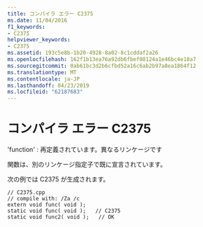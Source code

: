 ```yaml
---
title: コンパイラ エラー C2375
ms.date: 11/04/2016
f1_keywords:
- C2375
helpviewer_keywords:
- C2375
ms.assetid: 193c5e8b-1b20-4928-8a02-8c1cddaf2a26
ms.openlocfilehash: 162f1b13ea76a92db6fbef08124a1e46bc4e18a7
ms.sourcegitcommit: 0ab61bc3d2b6cfbd52a16c6ab2b97a8ea1864f12
ms.translationtype: MT
ms.contentlocale: ja-JP
ms.lasthandoff: 04/23/2019
ms.locfileid: "62187683"
---
```

# <a name="compiler-error-c2375"></a>コンパイラ エラー C2375

'function' : 再定義されています。異なるリンケージです

関数は、別のリンケージ指定子で既に宣言されています。

次の例では C2375 が生成されます。

```
// C2375.cpp
// compile with: /Za /c
extern void func( void );
static void func( void );   // C2375
static void func2( void );   // OK
```